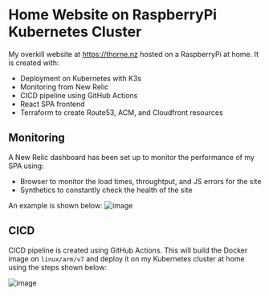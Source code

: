 
# Home Website on RaspberryPi Kubernetes Cluster 

My overkill website at https://thorne.nz hosted on a RaspberryPi at home. It is created with:
- Deployment on Kubernetes with K3s
- Monitoring from New Relic 
- CICD pipeline using GitHub Actions
- React SPA frontend
- Terraform to create Route53, ACM, and Cloudfront resources

## Monitoring 
A New Relic dashboard has been set up to monitor the performance of my SPA using:
- Browser to monitor the load times, throughtput, and JS errors for the site
- Synthetics to constantly check the health of the site

An example is shown below:
![image](https://user-images.githubusercontent.com/52871491/98344751-92715f80-2078-11eb-8e5e-26ea087cb213.png)

## CICD
CICD pipeline is created using GitHub Actions. This will build the Docker image on `linux/arm/v7` and deploy it on my Kubernetes cluster at home using the steps shown below:

![image](https://user-images.githubusercontent.com/52871491/98346035-517a4a80-207a-11eb-8889-26db4f66a93d.png)
